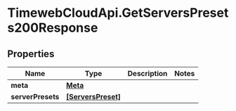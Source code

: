 # TimewebCloudApi.GetServersPresets200Response

## Properties

Name | Type | Description | Notes
------------ | ------------- | ------------- | -------------
**meta** | [**Meta**](Meta.md) |  | 
**serverPresets** | [**[ServersPreset]**](ServersPreset.md) |  | 


